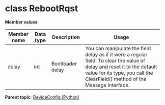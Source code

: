 # class RebootRqst

 **Member values** 

|Member name|Data type|Description|Usage|
|-----------|---------|-----------|-----|
|delay|int|Bootloader delay|You can manipulate the field delay as if it were a regular field. To clear the value of delay and reset it to the default value for its type, you call the ClearField\(\) method of the Message interface.|

**Parent topic:** [DeviceConfig \(Python\)](../../summary_pages/DeviceConfig.md)

